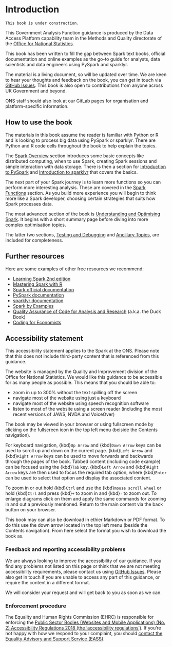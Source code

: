 # Introduction

```{warning}
This book is under construction.
```

This Government Analysis Function guidance is produced by the Data Access Platform capability team in the Methods and Quality directorate of the [Office for National Statistics](https://www.ons.gov.uk/).

This book has been written to fill the gap between Spark text books, official documentation and online examples as the go-to guide for analysts, data scientists and data engineers using PySpark and sparklyr.

The material is a living document, so will be updated over time. We are keen to hear your thoughts and feedback on the book, you can get in touch via [GitHub Issues](https://github.com/best-practice-and-impact/ons-spark/issues). This book is also open to contributions from anyone across UK Government and beyond.

ONS staff should also look at our GitLab pages for organisation and platform-specific information.

## How to use the book

The materials in this book assume the reader is familiar with Python or R and is looking to process big data using PySpark or sparklyr. There are Python and R code cells throughout the book to help explain the topics.

The [Spark Overview](../spark-overview/spark-start) section introduces some basic concepts like distributed computing, when to use Spark, creating Spark sessions and simple interaction with data storage. There is then a section for [Introduction to PySpark](../pyspark-intro/pyspark-intro) and [Introduction to sparklyr](../sparklyr-intro/sparklyr-intro) that covers the basics.

The next part of your Spark journey is to learn more functions so you can perform more interesting analysis. These are covered in the [Spark Functions](../spark-functions/union-dataframes-with-different-columns) section. As you build more experience you will begin to think more like a Spark developer, choosing certain strategies that suits how Spark processes data.

The most advanced section of the book is [Understanding and Optimising Spark](../spark-concepts/optimisation-tips). It begins with a short summary page before diving into more complex optimisation topics.

The latter two sections, [Testing and Debugging](../testing-debugging/spark-errors) and [Ancillary Topics](../ancillary-topics/visualisation), are included for completeness.

## Further resources

Here are some examples of other free resources we recommend:

- [Learning Spark 2nd edition](https://pages.databricks.com/rs/094-YMS-629/images/LearningSpark2.0.pdf?utm_medium=email&utm_source=databricks&utm_campaign=7014N0000026tqzQAA)
- [Mastering Spark with R](https://therinspark.com/index.html)
- [Spark official documentation](https://spark.apache.org/docs/latest/)
- [PySpark documentation](https://spark.apache.org/docs/latest/api/python/)
- [sparklyr documentation](https://spark.rstudio.com/)
- [Spark by Examples](https://sparkbyexamples.com/)
- [Quality Assurance of Code for Analysis and Research](https://best-practice-and-impact.github.io/qa-of-code-guidance/intro.html) (a.k.a. the Duck Book)
- [Coding for Economists](https://aeturrell.github.io/coding-for-economists/intro.html)

## Accessibility statement

This accessibility statement applies to the Spark at the ONS. Please note that this does not include third-party content that is referenced from this guidance.

The website is managed by the Quality and Improvement division of the Office for National Statistics. We would like this guidance to be accessible for as many people as possible. This means that you should be able to:
* zoom in up to 300% without the text spilling off the screen
* navigate most of the website using just a keyboard
* navigate most of the website using speech recognition software
* listen to most of the website using a screen reader (including the most recent versions of JAWS, NVDA and VoiceOver)

The book may be viewed in your browser or using fullscreen mode by clicking on the fullscreen icon in the top left menu (beiside the Contents navigation).

For keyboard navigation, {kbd}`Up Arrow` and {kbd}`Down Arrow` keys can be used to scroll up and down on the current page. {kbd}`Left Arrow` and {kbd}`Right Arrow` keys can be used to move forwards and backwards through the pages of the book. Tabbed content (including code example) can be focused using the {kbd}`Tab` key. {kbd}`Left Arrow` and {kbd}`Right Arrow` keys are then used to focus the required tab option, where {kbd}`Enter` can be used to select that option and display the associated content.

To zoom in or out hold {kbd}`Ctrl` and use the {kbd}`mouse scroll wheel` or hold {kbd}`Ctrl` and press {kbd}`+` to zoom in and {kbd}`-` to zoom out. To enlarge diagrams click on them and apply the same commands for zooming in and out a previously mentioned. Return to the main content via the back button on your browser.

This book may can also be download in ethier Markdown or PDF format. To do this use the down arrow located in the top left menu (beside the Contents navigation). From here select the format you wish to download the book as.

### Feedback and reporting accessibility problems

We are always looking to improve the accessibility of our guidance. If you find any problems not listed on this page or think that we are not meeting accessibility requirements, please contact us using [GitHub Issues](https://github.com/best-practice-and-impact/ons-spark/issues). Please also get in touch if you are unable to access any part of this guidance, or require the content in a different format.

We will consider your request and will get back to you as soon as we can.


### Enforcement procedure

The Equality and Human Rights Commission (EHRC) is responsible for enforcing the [Public Sector Bodies (Websites and Mobile Applications) (No. 2) Accessibility Regulations 2018 (the ‘accessibility regulations’)](https://www.legislation.gov.uk/uksi/2018/952/made). If you’re not happy with how we respond to your complaint, you should [contact the Equality Advisory and Support Service (EASS)](https://www.equalityadvisoryservice.com/).